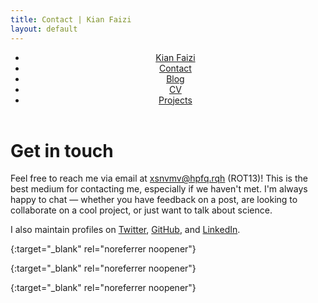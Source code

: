 ```yaml
---
title: Contact | Kian Faizi
layout: default
---
```

<header>
    <nav>
        <ul>
            <li><a href="/">Kian Faizi</a></li>
            <li><a href="/contact.html" class="active">Contact</a></li>
            <li><a href="/blog.html">Blog</a></li>
            <li><a href="/cv.html">CV</a></li>
            <li><a href="/projects.html">Projects</a></li>
        </ul>
    </nav>
</header>

# Get in touch

Feel free to reach me via email at <span class="inline-code">xsnvmv@hpfq.rqh</span> (ROT13)! This is the best medium for contacting me, especially if we haven't met. I'm always happy to chat — whether you have feedback on a post, are looking to collaborate on a cool project, or just want to talk about science.

I also maintain profiles on [Twitter], [GitHub], and [LinkedIn].

[Twitter]: https://www.twitter.com/kianfaizi/ "@kianfaizi"
{:target="_blank" rel="noreferrer noopener"}

[GitHub]: https://www.github.com/kfaizi/ "@kfaizi"
{:target="_blank" rel="noreferrer noopener"}

[LinkedIn]: https://www.linkedin.com/in/kian-faizi/ "Kian Faizi"
{:target="_blank" rel="noreferrer noopener"}
